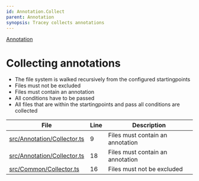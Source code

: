 ```yaml
---
id: Annotation.Collect
parent: Annotation
synopsis: Tracey collects annotations
---
```


<div class="tracey tracey-plugin-breadcrumbs">

[Annotation](../Annotation.md "Annotation")

</div>

# Collecting annotations

-   The file system is walked recursively from the configured startingpoints
-   Files must not be excluded
-   Files must contain an annotation
-   All conditions have to be passed
-   All files that are within the startingpoints and pass all conditions are collected

<div class="tracey tracey-plugin-tracelinktable">

| File                                                                    | Line | Description                      |
| ----------------------------------------------------------------------- | ---- | -------------------------------- |
| [src/Annotation/Collector.ts](../../../src/Annotation/Collector.ts#L9)  | 9    | Files must contain an annotation |
| [src/Annotation/Collector.ts](../../../src/Annotation/Collector.ts#L18) | 18   | Files must contain an annotation |
| [src/Common/Collector.ts](../../../src/Common/Collector.ts#L16)         | 16   | Files must not be excluded       |

</div>
